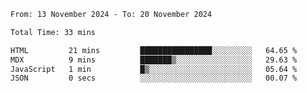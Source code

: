 <!--START_SECTION:waka-->

```txt
From: 13 November 2024 - To: 20 November 2024

Total Time: 33 mins

HTML         21 mins         ████████████████░░░░░░░░░   64.65 %
MDX          9 mins          ███████▒░░░░░░░░░░░░░░░░░   29.63 %
JavaScript   1 min           █▒░░░░░░░░░░░░░░░░░░░░░░░   05.64 %
JSON         0 secs          ░░░░░░░░░░░░░░░░░░░░░░░░░   00.07 %
```

<!--END_SECTION:waka-->